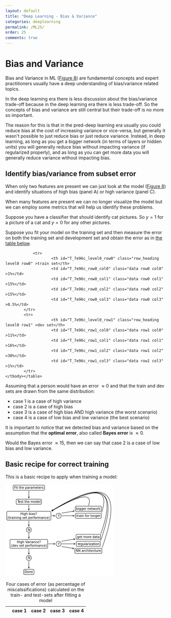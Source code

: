 ```yaml
---
layout: default
title: "Deep Learning - Bias & Variance"
categories: deeplearning
permalink: /ML25/
order: 25
comments: true
---
```


# Bias and Variance
Bias and Variance in ML (<a href="{{site.basurl}}/ML/ML8#fig:biasvariance">Figure 8</a>)  are fundamental concepts and expert practitioners usually have a deep understanding of bias/variance related topics. 

In the deep learning era there is less discussion about the bias/variance trade-off because in the deep learning era there is less trade-off. So the concepts of bias and variance are still central but their trade-off is no more so important.

The reason for this is that in the pred-deep learning era usually you could reduce bias at the cost of increasing variance or vice-versa, but generally it wasn't possible to just reduce bias or just reduce variance. Instead, in deep learning, as long as you get a bigger network (in terms of layers or hidden units) you will generally reduce bias without impacting variance (if regularized properly), and as long as you can get more data you will generally reduce variance without impacting bias.

## Identify bias/variance from subset error
When only two features are present we can just look at the model (<a href="{{site.basurl}}/ML/ML8#fig:biasvariance">Figure 8</a>) and identify situations of high bias (panel A) or high variance (panel C).

When many features are present we can no longer visualize the model but we can employ some metrics that will help us identify these problems.

Suppose you have a classifier that should identify cat pictures. So $y=1$ for a picture of a cat and $y=0$ for any other pictures.

Suppose you fit your model on the training set and then measure the error on both the training set and development set and obtain the error as in <a href="#biasvarerror">the table below</a>.




<style  type="text/css" >
</style><table id="T_7e96c_" id="biasvarerror"><caption>Four cases of error (as percentage of miscalssifications) calculated on the train- and test-sets after fitting a model</caption><thead>    <tr>        <th class="blank level0" ></th>        <th class="col_heading level0 col0" >case 1</th>        <th class="col_heading level0 col1" >case 2</th>        <th class="col_heading level0 col2" >case 3</th>        <th class="col_heading level0 col3" >case 4</th>    </tr></thead><tbody>
                <tr>
                        <th id="T_7e96c_level0_row0" class="row_heading level0 row0" >train set</th>
                        <td id="T_7e96c_row0_col0" class="data row0 col0" >1%</td>
                        <td id="T_7e96c_row0_col1" class="data row0 col1" >15%</td>
                        <td id="T_7e96c_row0_col2" class="data row0 col2" >15%</td>
                        <td id="T_7e96c_row0_col3" class="data row0 col3" >0.5%</td>
            </tr>
            <tr>
                        <th id="T_7e96c_level0_row1" class="row_heading level0 row1" >dev set</th>
                        <td id="T_7e96c_row1_col0" class="data row1 col0" >11%</td>
                        <td id="T_7e96c_row1_col1" class="data row1 col1" >16%</td>
                        <td id="T_7e96c_row1_col2" class="data row1 col2" >30%</td>
                        <td id="T_7e96c_row1_col3" class="data row1 col3" >1%</td>
            </tr>
    </tbody></table>



Assuming that a person would have an error $\approx 0%$ and that the train and dev sets are drawn from the same distribution:

* case 1 is a case of high variance
* case 2 is a case of high bias
* case 3 is a case of high bias AND high variance (the worst scenario)
* case 4 is a case of low bias and low variance (the best scenario)

It is important to notice that we detected bias and variance based on the assumption that the **optimal error**, also called **Bayes error** is $\approx 0%$.

Would the Bayes error $\approx 15%$, then we can say that case 2 is a case of low bias and low variance.

## Basic recipe for correct training
This is a basic recipe to apply when training a model:


    
![png](ML-25-DeepLearningBiasVariance_files/ML-25-DeepLearningBiasVariance_6_0.png)
    

